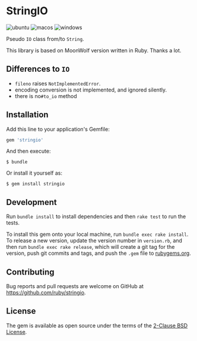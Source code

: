 # StringIO

![ubuntu](https://github.com/ruby/stringio/workflows/ubuntu/badge.svg?branch=master&event=push)
![macos](https://github.com/ruby/stringio/workflows/macos/badge.svg?branch=master&event=push)
![windows](https://github.com/ruby/stringio/workflows/windows/badge.svg?branch=master&event=push)

Pseudo `IO` class from/to `String`.

This library is based on MoonWolf version written in Ruby.  Thanks a lot.

## Differences to `IO`

* `fileno` raises `NotImplementedError`.
* encoding conversion is not implemented, and ignored silently.
* there is no`#to_io` method

## Installation

Add this line to your application's Gemfile:

```ruby
gem 'stringio'
```

And then execute:

    $ bundle

Or install it yourself as:

    $ gem install stringio

## Development

Run `bundle install` to install dependencies and then `rake test` to run the tests. 

To install this gem onto your local machine, run `bundle exec rake install`. To release a new version, update the version number in `version.rb`, and then run `bundle exec rake release`, which will create a git tag for the version, push git commits and tags, and push the `.gem` file to [rubygems.org](https://rubygems.org).

## Contributing

Bug reports and pull requests are welcome on GitHub at https://github.com/ruby/stringio.

## License

The gem is available as open source under the terms of the [2-Clause BSD License](https://opensource.org/licenses/BSD-2-Clause).
